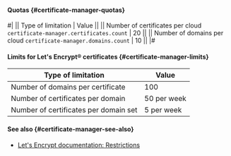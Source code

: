 #### Quotas {#certificate-manager-quotas}

#|
|| Type of limitation | Value ||
|| Number of certificates per cloud
`certificate-manager.certificates.count` | 20 ||
|| Number of domains per cloud
`certificate-manager.domains.count` | 10 ||
|#

#### Limits for Let's Encrypt® certificates {#certificate-manager-limits}

Type of limitation | Value
----- | -----
Number of domains per certificate | 100
Number of certificates per domain | 50 per week
Number of certificates per domain set | 5 per week

#### See also {#certificate-manager-see-also}

- [Let's Encrypt documentation: Restrictions](https://letsencrypt.org/ru/docs/rate-limits/)
